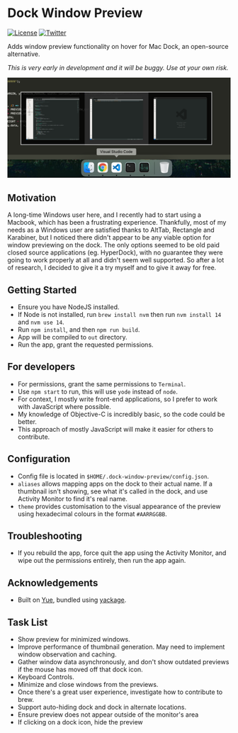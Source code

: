 # Dock Window Preview

[![License](https://badgen.net/github/license/pepsryuu/dock-window-preview)](./LICENSE)
[![Twitter](https://img.shields.io/twitter/follow/PepsRyuu?style=social)](https://twitter.com/PepsRyuu)

Adds window preview functionality on hover for Mac Dock, an open-source alternative.

*This is very early in development and it will be buggy. Use at your own risk.*

![Image](./docs/image.png)

## Motivation

A long-time Windows user here, and I recently had to start using a Macbook, which has been a frustrating experience.
Thankfully, most of my needs as a Windows user are satisfied thanks to AltTab, Rectangle and Karabiner, but I noticed there didn't appear to be any viable option for window previewing on the dock.
The only options seemed to be old paid closed source applications (eg. HyperDock), with no guarantee they were going to work properly at all and didn't seem well supported.
So after a lot of research, I decided to give it a try myself and to give it away for free.

## Getting Started

* Ensure you have NodeJS installed. 
* If Node is not installed, run ```brew install nvm``` then run ```nvm install 14``` and ```nvm use 14```.
* Run ```npm install```, and then ```npm run build```.
* App will be compiled to ```out``` directory.
* Run the app, grant the requested permissions.

## For developers

* For permissions, grant the same permissions to ```Terminal```.
* Use ```npm start``` to run, this will use ```yode``` instead of ```node```.
* For context, I mostly write front-end applications, so I prefer to work with JavaScript where possible.
* My knowledge of Objective-C is incredibly basic, so the code could be better.
* This approach of mostly JavaScript will make it easier for others to contribute.

## Configuration

* Config file is located in ```$HOME/.dock-window-preview/config.json```.
* ```aliases``` allows mapping apps on the dock to their actual name. If a thumbnail isn't showing, see what it's called in the dock, and use Activity Monitor to find it's real name.
* ```theme``` provides customisation to the visual appearance of the preview using hexadecimal colours in the format ```#AARRGGBB```.

## Troubleshooting

* If you rebuild the app, force quit the app using the Activity Monitor, and wipe out the permissions entirely, then run the app again.

## Acknowledgements

* Built on [Yue](https://github.com/yue/yue), bundled using [yackage](https://github.com/yue/yackage).

## Task List

* Show preview for minimized windows.
* Improve performance of thumbnail generation. May need to implement window observation and caching.
* Gather window data asynchronously, and don't show outdated previews if the mouse has moved off that dock icon.
* Keyboard Controls.
* Minimize and close windows from the previews.
* Once there's a great user experience, investigate how to contribute to brew.
* Support auto-hiding dock and dock in alternate locations.
* Ensure preview does not appear outside of the monitor's area
* If clicking on a dock icon, hide the preview